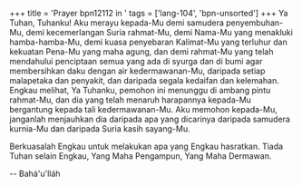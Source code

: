+++
title = 'Prayer bpn12112 in '
tags = ['lang-104', 'bpn-unsorted']
+++
Ya Tuhan, Tuhanku! Aku merayu kepada-Mu demi samudera penyembuhan-Mu, demi kecemerlangan Suria rahmat-Mu, demi Nama-Mu yang menakluki hamba-hamba-Mu, demi kuasa penyebaran Kalimat-Mu yang terluhur dan kekuatan Pena-Mu yang maha agung, dan demi rahmat-Mu yang telah mendahului penciptaan semua yang ada di syurga dan di bumi agar membersihkan daku dengan air kedermawanan-Mu, daripada setiap malapetaka dan penyakit, dan daripada segala kedaifan dan kelemahan. Engkau melihat, Ya Tuhanku, pemohon ini menunggu di ambang pintu rahmat-Mu, dan dia yang telah menaruh harapannya kepada-Mu bergantung kepada tali kedermawanan-Mu. Aku memohon kepada-Mu, janganlah menjauhkan dia daripada apa yang dicarinya daripada samudera kurnia-Mu dan daripada Suria kasih sayang-Mu.

Berkuasalah Engkau untuk melakukan apa yang     Engkau hasratkan. Tiada Tuhan selain Engkau, Yang Maha Pengampun, Yang Maha            Dermawan.

-- Bahá'u'lláh
